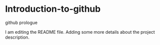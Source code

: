 # Introduction-to-github
github prologue

I am editing the README file. Adding some more details about the project description.
